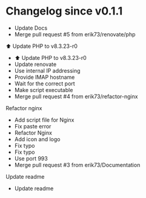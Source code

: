 # Changelog since v0.1.1
- Update Docs 
- Merge pull request #5 from erik73/renovate/php

⬆️ Update PHP to v8.3.23-r0 
- ⬆️ Update PHP to v8.3.23-r0 
- Update renovate 
- Use internal IP addressing 
- Provide IMAP hostname 
- Wait for the correct port 
- Make script executable 
- Merge pull request #4 from erik73/refactor-nginx

Refactor nginx 
- Add script file for Nginx 
- Fix paste error 
- Refactor Nginx 
- Add icon and logo 
- Fix typo 
- Fix typo 
- Use port 993 
- Merge pull request #3 from erik73/Documentation

Update readme 
- Update readme 
